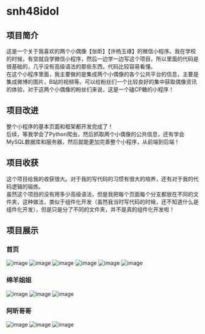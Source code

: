 # snh48idol

## 项目简介

这是一个关于我喜欢的两个小偶像【张昕】【许杨玉琢】的微信小程序。我在学校的时候，有空就自学微信小程序，然后一边学一边写这个项目，所以里面的代码是很基础的，几乎没有高级语法的那些东西，代码比较容易看懂。  
在这个小程序里面，我主要做的是集成两个小偶像的各个公共平台的信息，主要是集成微博的图片，B站的视频等。可以给粉丝们一个比较良好的集中获取偶像资讯的体验，对于这两个小偶像的粉丝们来说，这是一个磕CP糖的小程序！


## 项目改进

整个小程序的基本页面和框架都开发完成了！  
后续，等我学会了Python爬虫，然后抓取两个小偶像的公共信息，还有学会MySQL数据库和服务器，然后就能更加完善整个小程序，从前端到后端！


## 项目收获

这个项目给我的收获很大。对于我的写代码的习惯有很大的培养，还有对于我的代码逻辑的锻炼。  
虽然这个项目的没有用多少高级语法，但是我把每个页面每个分支都放在不同的文件夹，这种做法，类似于组件化开发（虽然我当时写代码的时候，还不知道什么是组件化开发），但是只是分了不同的文件夹，并不是真的组件化开发啦！


## 项目展示
### 首页
![image](http://a1.qpic.cn/psc?/V12aMNdl3T0WQr/gVgO7rWOGTdyXZjDBg84j53WYCQ.*WpcUf9ifD2SWpZOtrfXofvai21DQQ1sykP602OEcssqLs2JcyT8nG4iCg!!/m&ek=1&kp=1&pt=0&bo=OAScCDgEnAgRADc!&tl=1&tm=1584698400&sce=0-12-12&rf=0-18)
![image](http://a1.qpic.cn/psc?/V12aMNdl3T0WQr/gVgO7rWOGTdyXZjDBg84j81b6P*MUZjM8Q2IklZmYBjhV0rsmUERoonnWmojIIM5n36G2NtEoxvNzy5ko1Sa5Q!!/m&ek=1&kp=1&pt=0&bo=OAScCDgEnAgRADc!&tl=1&tm=1584698400&sce=0-12-12&rf=0-18)
![image](http://a1.qpic.cn/psc?/V12aMNdl3T0WQr/gVgO7rWOGTdyXZjDBg84j5GZIVehCWmOkp74daWBVkrgbvaiBkhWd5dNDZoSU2VX*EpvtPp39nquCI08c5e67Q!!/m&ek=1&kp=1&pt=0&bo=OAScCDgEnAgRADc!&tl=1&tm=1584698400&sce=0-12-12&rf=0-18)
![image](http://a1.qpic.cn/psc?/V12aMNdl3T0WQr/gVgO7rWOGTdyXZjDBg84j90GYxai6IJ4ID5n8H8K3pwfoYPsAo3xbDBarNE1ScWvzUDZYENUQQpbd5BZcmzjHA!!/m&ek=1&kp=1&pt=0&bo=OAScCDgEnAgRADc!&tl=1&tm=1584698400&sce=0-12-12&rf=0-18)
![image](http://a1.qpic.cn/psc?/V12aMNdl3T0WQr/gVgO7rWOGTdyXZjDBg84jwQoXQSatYqr9GV19ze8JUmL83wx2NUhdGnAVIpDB0hljxE.b9s9NxhVnyAWVf00Kg!!/m&ek=1&kp=1&pt=0&bo=OAScCDgEnAgRADc!&tl=1&tm=1584698400&sce=0-12-12&rf=0-18)
![image](http://a1.qpic.cn/psc?/V12aMNdl3T0WQr/gVgO7rWOGTdyXZjDBg84jxR3p8*aL8hSroZi0Tjy5VWz4UTJnAnPjjZ.adx3WTw6aSa2griPx0Z*betJpPnX0A!!/m&ek=1&kp=1&pt=0&bo=OAScCDgEnAgRADc!&tl=1&tm=1584698400&sce=0-12-12&rf=0-18)
### 绵羊姐姐
![image](http://a1.qpic.cn/psc?/V12aMNdl3T0WQr/gVgO7rWOGTdyXZjDBg84j25KFrSAdEB038N4gOCUQ484jLhYZnJ9.4DApvwQ5X7nJzUqj9doQbXN0SN7mGGHhg!!/m&ek=1&kp=1&pt=0&bo=OAScCDgEnAgRADc!&tl=1&tm=1584698400&sce=0-12-12&rf=0-18)
![image](http://a1.qpic.cn/psc?/V12aMNdl3T0WQr/gVgO7rWOGTdyXZjDBg84j7UPjlmGrVBVWd6dlQL1*RnjgToxZ7q5zRnemNWl7z9il26nELmJnYf9jUJQvGrVFQ!!/m&ek=1&kp=1&pt=0&bo=OAScCDgEnAgRADc!&tl=1&tm=1584698400&sce=0-12-12&rf=0-18)
![image](http://a1.qpic.cn/psc?/V12aMNdl3T0WQr/gVgO7rWOGTdyXZjDBg84j1Z2QSjpB0APBrLyo4RrfSHzaQGngdDr3OzLIQ.zhQxoXZFzdjCtsAv826tc4CsBrw!!/m&ek=1&kp=1&pt=0&bo=OAScCDgEnAgRADc!&tl=1&tm=1584698400&sce=0-12-12&rf=0-18)
### 阿昕哥哥
![image](http://a1.qpic.cn/psc?/V12aMNdl3T0WQr/gVgO7rWOGTdyXZjDBg84jxcWTywEGsPkE9rzITN8k7LzniErAFHoHa3OETIVbZfhXOEtLGASb3F2TjfeF*j4jg!!/m&ek=1&kp=1&pt=0&bo=OAScCDgEnAgRADc!&tl=1&tm=1584702000&sce=0-12-12&rf=0-18)
![image](http://a1.qpic.cn/psc?/V12aMNdl3T0WQr/gVgO7rWOGTdyXZjDBg84j5UgmYEMMVgUbLaMeqCWEnZ3wNLUH3X0bUVE0GIxIWzqW0RyBK89KQzbP3vAQrajlQ!!/m&ek=1&kp=1&pt=0&bo=OAScCDgEnAgRADc!&tl=1&tm=1584702000&sce=0-12-12&rf=0-18)
![image](http://a1.qpic.cn/psc?/V12aMNdl3T0WQr/gVgO7rWOGTdyXZjDBg84jzja*7.HllFUsbrO7r04wBcgLPWVh4.tfWKpoODZTxUalA6FI1XRlOde.294XQoQoA!!/m&ek=1&kp=1&pt=0&bo=OAScCDgEnAgRADc!&tl=1&tm=1584702000&sce=0-12-12&rf=0-18)
